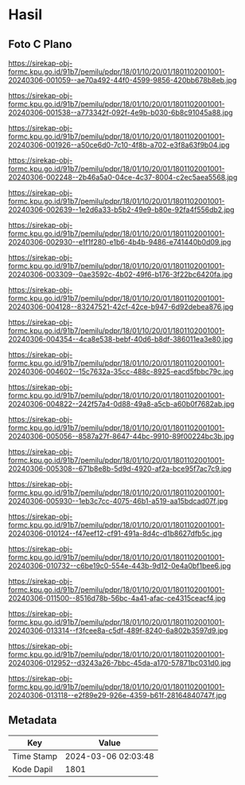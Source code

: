 # Hasil

## Foto C Plano

https://sirekap-obj-formc.kpu.go.id/91b7/pemilu/pdpr/18/01/10/20/01/1801102001001-20240306-001059--ae70a492-44f0-4599-9856-420bb678b8eb.jpg

https://sirekap-obj-formc.kpu.go.id/91b7/pemilu/pdpr/18/01/10/20/01/1801102001001-20240306-001538--a773342f-092f-4e9b-b030-6b8c91045a88.jpg

https://sirekap-obj-formc.kpu.go.id/91b7/pemilu/pdpr/18/01/10/20/01/1801102001001-20240306-001926--a50ce6d0-7c10-4f8b-a702-e3f8a63f9b04.jpg

https://sirekap-obj-formc.kpu.go.id/91b7/pemilu/pdpr/18/01/10/20/01/1801102001001-20240306-002248--2b46a5a0-04ce-4c37-8004-c2ec5aea5568.jpg

https://sirekap-obj-formc.kpu.go.id/91b7/pemilu/pdpr/18/01/10/20/01/1801102001001-20240306-002639--1e2d6a33-b5b2-49e9-b80e-92fa4f556db2.jpg

https://sirekap-obj-formc.kpu.go.id/91b7/pemilu/pdpr/18/01/10/20/01/1801102001001-20240306-002930--e1f1f280-e1b6-4b4b-9486-e741440b0d09.jpg

https://sirekap-obj-formc.kpu.go.id/91b7/pemilu/pdpr/18/01/10/20/01/1801102001001-20240306-003309--0ae3592c-4b02-49f6-b176-3f22bc6420fa.jpg

https://sirekap-obj-formc.kpu.go.id/91b7/pemilu/pdpr/18/01/10/20/01/1801102001001-20240306-004128--83247521-42cf-42ce-b947-6d92debea876.jpg

https://sirekap-obj-formc.kpu.go.id/91b7/pemilu/pdpr/18/01/10/20/01/1801102001001-20240306-004354--4ca8e538-bebf-40d6-b8df-386011ea3e80.jpg

https://sirekap-obj-formc.kpu.go.id/91b7/pemilu/pdpr/18/01/10/20/01/1801102001001-20240306-004602--15c7632a-35cc-488c-8925-eacd5fbbc79c.jpg

https://sirekap-obj-formc.kpu.go.id/91b7/pemilu/pdpr/18/01/10/20/01/1801102001001-20240306-004822--242f57a4-0d88-49a8-a5cb-a60b0f7682ab.jpg

https://sirekap-obj-formc.kpu.go.id/91b7/pemilu/pdpr/18/01/10/20/01/1801102001001-20240306-005056--8587a27f-8647-44bc-9910-89f00224bc3b.jpg

https://sirekap-obj-formc.kpu.go.id/91b7/pemilu/pdpr/18/01/10/20/01/1801102001001-20240306-005308--671b8e8b-5d9d-4920-af2a-bce95f7ac7c9.jpg

https://sirekap-obj-formc.kpu.go.id/91b7/pemilu/pdpr/18/01/10/20/01/1801102001001-20240306-005930--1eb3c7cc-4075-46b1-a519-aa15bdcad07f.jpg

https://sirekap-obj-formc.kpu.go.id/91b7/pemilu/pdpr/18/01/10/20/01/1801102001001-20240306-010124--f47eef12-cf91-491a-8d4c-d1b8627dfb5c.jpg

https://sirekap-obj-formc.kpu.go.id/91b7/pemilu/pdpr/18/01/10/20/01/1801102001001-20240306-010732--c6be19c0-554e-443b-9d12-0e4a0bf1bee6.jpg

https://sirekap-obj-formc.kpu.go.id/91b7/pemilu/pdpr/18/01/10/20/01/1801102001001-20240306-011500--8516d78b-56bc-4a41-afac-ce4315ceacf4.jpg

https://sirekap-obj-formc.kpu.go.id/91b7/pemilu/pdpr/18/01/10/20/01/1801102001001-20240306-013314--f3fcee8a-c5df-489f-8240-6a802b3597d9.jpg

https://sirekap-obj-formc.kpu.go.id/91b7/pemilu/pdpr/18/01/10/20/01/1801102001001-20240306-012952--d3243a26-7bbc-45da-a170-57871bc031d0.jpg

https://sirekap-obj-formc.kpu.go.id/91b7/pemilu/pdpr/18/01/10/20/01/1801102001001-20240306-013118--e2f89e29-926e-4359-b61f-28164840747f.jpg


## Metadata

| Key        | Value               |
| ---------- | ------------------- |
| Time Stamp | 2024-03-06 02:03:48 |
| Kode Dapil | 1801                |



